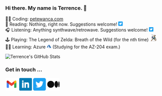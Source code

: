 ### Hi there. My name is Terrence. 👋 

👨‍💻 Coding: [petewanca.com](https://github.com/petewanca/petewanca.github.io)  
📖 Reading: Nothing, right now. Suggestions welcome! [<img src="https://raw.githubusercontent.com/terrencemm2/terrencemm2/main/assets/twitter_logo.png" height=14 />](https://twitter.com/TerrenceMahnken)  
🎧 Listening: Anything synthwave/retrowave. Suggestions welcome! [<img src="https://raw.githubusercontent.com/terrencemm2/terrencemm2/main/assets/twitter_logo.png" height=14 />](https://twitter.com/TerrenceMahnken)  
🕹 Playing: The Legend of Zelda: Breath of the Wild (for the nth time) <img src="https://raw.githubusercontent.com/terrencemm2/terrencemm2/main/assets/botw_link.png" height=22 />  
👨‍🏫 Learning: Azure <img src="https://raw.githubusercontent.com/terrencemm2/terrencemm2/main/assets/azure.png" height=14 /> (Studying for the AZ-204 exam.)

![Terrence's GitHub Stats](https://github-readme-stats.vercel.app/api?username=terrencemm2&count_private=true&show_icons=true&title_color=20c997&bg_color=333&text_color=eee&icon_color=20c997&hide_border=true)

### Get in touch ...

[<img src="https://raw.githubusercontent.com/terrencemm2/terrencemm2/main/assets/gmail_logo.png" height=40 />](mailto:terrencemm2@gmail.com) 
[<img src="https://raw.githubusercontent.com/terrencemm2/terrencemm2/main/assets/linkedin_logo.png" height=40 />](https://www.linkedin.com/in/terrencemahnken/)
[<img src="https://raw.githubusercontent.com/terrencemm2/terrencemm2/main/assets/twitter_logo.png" height=40 />](https://twitter.com/TerrenceMahnken)
[<img src="https://raw.githubusercontent.com/terrencemm2/terrencemm2/main/assets/medium_logo.png" height=40 />](https://medium.com/@terrencemm2)
